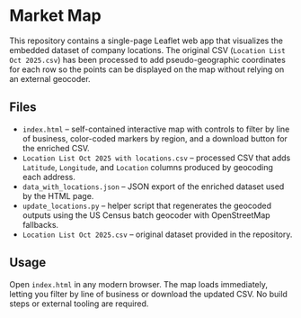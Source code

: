 # Market Map

This repository contains a single-page Leaflet web app that visualizes the embedded dataset of company locations. The original CSV (``Location List Oct 2025.csv``) has been processed to add pseudo-geographic coordinates for each row so the points can be displayed on the map without relying on an external geocoder.

## Files

- ``index.html`` – self-contained interactive map with controls to filter by line of business, color-coded markers by region, and a download button for the enriched CSV.
- ``Location List Oct 2025 with locations.csv`` – processed CSV that adds ``Latitude``, ``Longitude``, and ``Location`` columns produced by geocoding each address.
- ``data_with_locations.json`` – JSON export of the enriched dataset used by the HTML page.
- ``update_locations.py`` – helper script that regenerates the geocoded outputs using the US Census batch geocoder with OpenStreetMap fallbacks.
- ``Location List Oct 2025.csv`` – original dataset provided in the repository.

## Usage

Open ``index.html`` in any modern browser. The map loads immediately, letting you filter by line of business or download the updated CSV. No build steps or external tooling are required.
